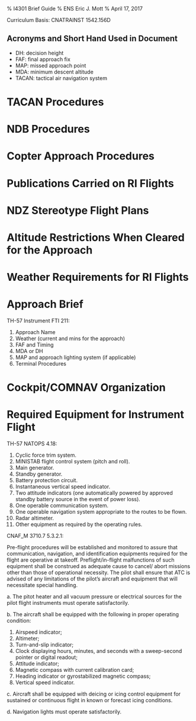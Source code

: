 % I4301 Brief Guide
% ENS Eric J. Mott
% April 17, 2017

Curriculum Basis: CNATRAINST 1542.156D

Acronyms and Short Hand Used in Document
----------------------------------------

- DH: decision height
- FAF: final approach fix
- MAP: missed approach point
- MDA: minimum descent altitude
- TACAN: tactical air navigation system

TACAN Procedures
================

NDB Procedures
==============

Copter Approach Procedures
==========================

Publications Carried on RI Flights
==================================

NDZ Stereotype Flight Plans
===========================

Altitude Restrictions When Cleared for the Approach
===================================================

Weather Requirements for RI Flights
===================================

Approach Brief
==============

TH-57 Instrument FTI 211:

1. Approach Name
2. Weather (current and mins for the approach)
3. FAF and Timing
4. MDA or DH
5. MAP and approach lighting system (if applicable)
6. Terminal Procedures

Cockpit/COMNAV Organization
===========================

Required Equipment for Instrument Flight
========================================

TH-57 NATOPS 4.18:

1. Cyclic force trim system.
2. MINISTAB flight control system (pitch and roll).
3. Main generator.
4. Standby generator.
5. Battery protection circuit.
6. Instantaneous vertical speed indicator.
7. Two attitude indicators (one automatically powered by approved standby
   battery source in the event of power loss).
8. One operable communication system.
9. One operable navigation system appropriate to the routes to be flown.
10. Radar altimeter.
11. Other equipment as required by the operating rules.


CNAF_M 3710.7 5.3.2.1:

Pre-flight procedures will be established and monitored to assure that
communication, navigation, and identification equipments required for the flight
are operative at takeoff. Preflight/in-flight malfunctions of such equipment
shall be construed as adequate cause to cancel/ abort missions other than those
of operational necessity. The pilot shall ensure that ATC is advised of any
limitations of the pilot’s aircraft and equipment that will necessitate special
handling.

a. The pitot heater and all vacuum pressure or electrical sources for the pilot
   flight instruments must operate satisfactorily.

b. The aircraft shall be equipped with the following in proper operating
   condition:
  1. Airspeed indicator;
  2. Altimeter;
  3. Turn-and-slip indicator;
  4. Clock displaying hours, minutes, and seconds with a sweep-second pointer
     or digital readout;
  5. Attitude indicator;
  6. Magnetic compass with current calibration card;
  7. Heading indicator or gyrostabilized magnetic compass;
  8. Vertical speed indicator.

c. Aircraft shall be equipped with deicing or icing control equipment for
   sustained or continuous flight in known or forecast icing conditions.

d. Navigation lights must operate satisfactorily.
